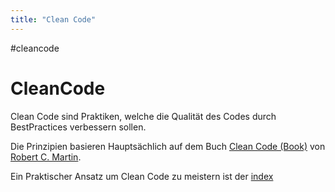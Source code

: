 ```yaml
---
title: "Clean Code"
---
```

#cleancode 
# CleanCode
Clean Code sind Praktiken, welche die Qualität des Codes durch BestPractices verbessern sollen.

Die Prinzipien basieren Hauptsächlich auf dem Buch [Clean Code (Book)](Clean%20Code%20(Book)) von [Robert C. Martin](docs/main/CleanCode/1.%20CleanCodeDeveloper/Robert%20C.%20Martin.md).

Ein Praktischer Ansatz um Clean Code zu meistern ist der [index](docs/main/CleanCode/1.%20CleanCodeDeveloper/index.md)